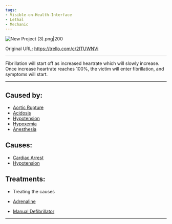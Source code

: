 ```yaml
---
tags:
- Visible-on-Health-Interface
- Lethal
- Mechanic
---
```


![New Project (3).png\|200](/Heart/Fibrillation%20-%20Attachments/6718845db30472d958dd7b49.png)

Original URL: https://trello.com/c/2ITUWNVi

---

Fibrillation will start off as increased heartrate which will slowly increase. Once increase heartrate reaches 100%, the victim will enter fibrillation, and symptoms will start.

---

## Caused by:

- [Aortic Rupture](../Torso/Aortic%20Rupture.md)
- [Acidosis](../Blood/Acidosis.md)
- [Hypotension](../Blood/Hypotension.md)
- [Hypoxemia](../Blood/Hypoxemia.md)
- [Anesthesia](../Torso/Anesthesia.md)

## Causes:

- [Cardiac Arrest](Cardiac%20Arrest.md)
- [Hypotension](../Blood/Hypotension.md)

## Treatments:

- Treating the causes

- [Adrenaline](../Items/Adrenaline.md)
- [Manual Defibrillator](../Items/Manual%20Defibrillator.md)

---

